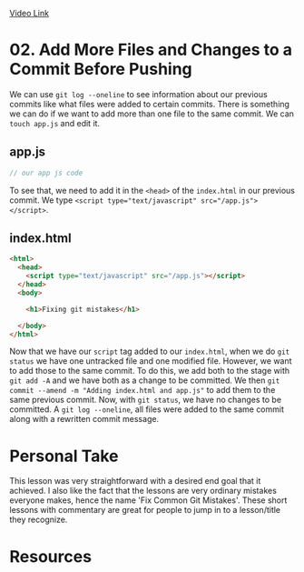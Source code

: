 [Video Link](https://egghead.io/lessons/git-add-more-files-and-changes-to-a-commit-before-pushing)

# 02. Add More Files and Changes to a Commit Before Pushing

We can use `git log --oneline` to see information about our previous commits like what files were added to certain commits. There is something we can do if we want to add more than one file to the same commit. We can `touch app.js` and edit it.

## app.js
```js
// our app js code
```

To see that, we need to add it in the `<head>` of the `index.html` in our previous commit. We type `<script type="text/javascript" src="/app.js"></script>`.

## index.html
```html
<html>
  <head>
    <script type="text/javascript" src="/app.js"></script>
  </head>
  <body>

    <h1>Fixing git mistakes</h1>

  </body>
</html>  
```

Now that we have our `script` tag added to our `index.html`, when we do `git status` we have one untracked file and one modified file. However, we want to add those to the same commit. To do this, we add both to the stage with `git add -A` and we have both as a change to be committed. We then `git commit --amend -m "Adding index.html and app.js"` to add them to the same previous commit. Now, with `git status`, we have no changes to be committed. A `git log --oneline`, all files were added to the same commit along with a rewritten commit message.

# Personal Take

This lesson was very straightforward with a desired end goal that it achieved. I also like the fact that the lessons are very ordinary mistakes everyone makes, hence the name 'Fix Common Git Mistakes'. These short lessons with commentary are great for people to jump in to a lesson/title they recognize.

# Resources
